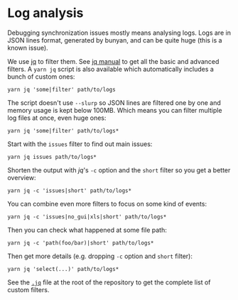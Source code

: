 # Log analysis

Debugging synchronization issues mostly means analysing logs.
Logs are in JSON lines format, generated by bunyan, and can be quite huge
(this is a known issue).

We use [jq][jq] to filter them. See [jq manual][jq/manual] to get all the
basic and advanced filters. A `yarn jq` script is also available which
automatically includes a bunch of custom ones:

    yarn jq 'some|filter' path/to/logs

The script doesn't use `--slurp` so JSON lines are filtered one by one and
memory usage is kept below 100MB. Which means you can filter multiple log
files at once, even huge ones:

    yarn jq 'some|filter' path/to/logs*

Start with the `issues` filter to find out main issues:

    yarn jq issues path/to/logs*

Shorten the output with *jq*'s `-c` option and the `short` filter so you get a
better overview:

    yarn jq -c 'issues|short' path/to/logs*

You can combine even more filters to focus on some kind of events:

    yarn jq -c 'issues|no_gui|xls|short' path/to/logs*

Then you can check what happened at some file path:

    yarn jq -c 'path(foo/bar)|short' path/to/logs*

Then get more details (e.g. dropping `-c` option and `short` filter):

    yarn jq 'select(...)' path/to/logs*

See the [`.jq`][.jq] file at the root of the repository to get the complete
list of custom filters.

[jq]: https://stedolan.github.io/jq/
[jq/manual]: https://stedolan.github.io/jq/manual/#Basicfilters
[.jq]: https://github.com/cozy-labs/cozy-desktop/blob/master/.jq
